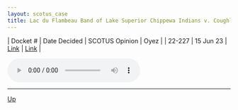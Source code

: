 ```yaml
---
layout: scotus_case
title: Lac du Flambeau Band of Lake Superior Chippewa Indians v. Coughlin
---
```


| Docket # | Date Decided | SCOTUS Opinion | Oyez |
| 22-227 | 15 Jun 23 | [Link](https://www.supremecourt.gov/opinions/22pdf/599us1r39_3204.pdf) | [Link](https://www.oyez.org/cases/2022/22-227) |

<audio controls>
   <source src='./resources/22-227.mp3' type='audio/mpeg'>
</audio>

<object data='./resources/22-227.pdf' type='application/pdf'></object>

---

[Up](./README.md)